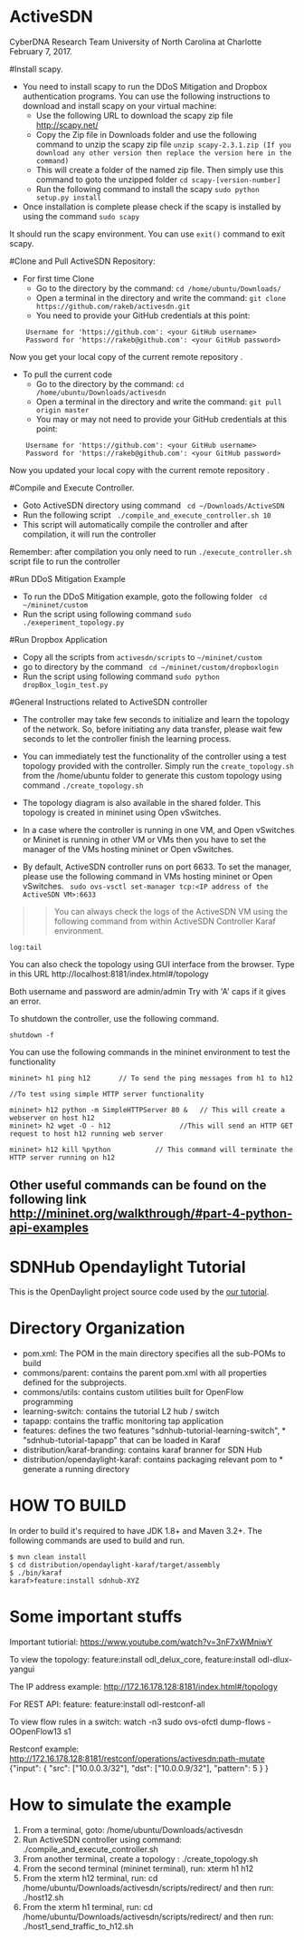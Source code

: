 ActiveSDN
========
CyberDNA Research Team
University of North Carolina at Charlotte
February 7, 2017.

#Install scapy.

* You need to install scapy to run the DDoS Mitigation and Dropbox authentication programs. You can use the following instructions to download and install scapy on your virtual machine:
  * Use the following URL to download the scapy zip file http://scapy.net/
  * Copy the Zip file in Downloads folder and use the following command to unzip the scapy zip file
    ``` unzip scapy-2.3.1.zip (If you download any other version then replace the version here in the command) ```
  * This will create a folder of the named zip file. Then simply use this command to goto the unzipped folder
    ``` cd scapy-[version-number] ```
  * Run the following command to install the scapy
    ``` sudo python setup.py install ```
* Once installation is complete please check if the scapy is installed by using the command 
  ``` sudo scapy ``` 
  
It should run the scapy environment. You can use ```exit()``` command to exit scapy.

#Clone and Pull ActiveSDN Repository:
* For first time Clone
  * Go to the directory <Downloads> by the command:
    ``` cd /home/ubuntu/Downloads/ ```
  * Open a terminal in the <Downloads> directory and write the command:
    ```git clone https://github.com/rakeb/activesdn.git ```
  * You need to provide your GitHub credentials at this point:
```  
    Username for 'https://github.com': <your GitHub username>
    Password for 'https://rakeb@github.com': <your GitHub password>
```

Now you get your local copy of the current remote repository <activesdn>.

* To pull the current code
  * Go to the directory <activesdn> by the command: 
  ```cd /home/ubuntu/Downloads/activesdn ```
  * Open a terminal in the <activesdn> directory and write the command:
    ```git pull origin master```
  * You may or may not need to provide your GitHub credentials at this point:
```
    Username for 'https://github.com': <your GitHub username>
    Password for 'https://rakeb@github.com': <your GitHub password>
```
Now you updated your local copy with the current remote repository <activesdn>. 


#Compile and Execute Controller.

* Goto ActiveSDN directory using command
 ```` cd ~/Downloads/ActiveSDN````
* Run the following script 
 ```` ./compile_and_execute_controller.sh 10````
* This script will automatically compile the controller and after compilation, it will run the controller

Remember: after compilation you only need to run ```./execute_controller.sh``` script file to run the controller

#Run DDoS Mitigation Example
* To run the DDoS Mitigation example, goto the following folder 
 ``` cd ~/mininet/custom```
* Run the script using following command 
 ``` sudo ./exeperiment_topology.py ```

#Run Dropbox Application
* Copy all the scripts from ```activesdn/scripts``` to ```~/mininet/custom``` 
* go to directory <DropBoxLogin> by the command 
  ``` cd ~/mininet/custom/dropboxlogin``` 
* Run the script using following command 
  ``` sudo python dropBox_login_test.py ```

#General Instructions related to ActiveSDN controller

* The controller may take few seconds to initialize and learn the topology of the network.  So, before initiating any data transfer, please wait few seconds to let the controller finish the learning process.

* You can immediately test the functionality of the controller using a test topology provided with the controller.  Simply run the ```create_topology.sh``` from the /home/ubuntu folder to generate this custom topology using command ```./create_topology.sh```

* The topology diagram is also available in the shared folder. This topology is created in mininet using Open vSwitches.

* In a case where the controller is running in one VM, and Open vSwitches or Mininet is running in other VM or VMs then you have to set the manager of the VMs hosting mininet or Open vSwitches. 

* By default, ActiveSDN controller runs on port 6633. To set the manager, please use the following command in VMs hosting mininet or Open vSwitches.
 ``` sudo ovs-vsctl set-manager tcp:<IP address of the ActiveSDN VM>:6633```

>>You can always check the logs of the ActiveSDN VM using the following command from within ActiveSDN Controller Karaf environment.
```
log:tail
```

You can also check the topology using GUI interface from the browser. Type in this URL http://localhost:8181/index.html#/topology

Both username and password are admin/admin
Try with 'A' caps if it gives an error.

To shutdown the controller, use the following command.
```
shutdown -f
```

You can use the following commands in the mininet environment to test the functionality
```
mininet> h1 ping h12       // To send the ping messages from h1 to h12

//To test using simple HTTP server functionality 

mininet> h12 python -m SimpleHTTPServer 80 &   // This will create a webserver on host h12
mininet> h2 wget -O - h12                 //This will send an HTTP GET request to host h12 running web server

mininet> h12 kill %python           // This command will terminate the HTTP server running on h12
```

Other useful commands can be found on the following link
http://mininet.org/walkthrough/#part-4-python-api-examples
------------------------------------------------------------


SDNHub Opendaylight Tutorial
============================
This is the OpenDaylight project source code used by the [our tutorial](http://sdnhub.org/tutorials/opendaylight/).

# Directory Organization
* pom.xml: The POM in the main directory specifies all the sub-POMs to build
* commons/parent: contains the parent pom.xml with all properties defined for the subprojects.
* commons/utils: contains custom utilities built for OpenFlow programming 
* learning-switch: contains the tutorial L2 hub / switch
* tapapp: contains the traffic monitoring tap application
* features: defines the two features "sdnhub-tutorial-learning-switch", * "sdnhub-tutorial-tapapp" that can be loaded in Karaf
* distribution/karaf-branding: contains karaf branner for SDN Hub
* distribution/opendaylight-karaf: contains packaging relevant pom to * generate a running directory 

# HOW TO BUILD
In order to build it's required to have JDK 1.8+ and Maven 3.2+. 
The following commands are used to build and run.
```
$ mvn clean install
$ cd distribution/opendaylight-karaf/target/assembly
$ ./bin/karaf
karaf>feature:install sdnhub-XYZ
```

# Some important stuffs
Important tutiorial: https://www.youtube.com/watch?v=3nF7xWMniwY

To view the topology: feature:install odl_delux_core, feature:install odl-dlux-yangui

The IP address example: http://172.16.178.128:8181/index.html#/topology

For REST API: feature: feature:install odl-restconf-all

To view flow rules in a switch: watch -n3 sudo ovs-ofctl dump-flows -OOpenFlow13 s1

Restconf example:
http://172.16.178.128:8181/restconf/operations/activesdn:path-mutate
{"input": {
    "src": ["10.0.0.3/32"],
    "dst": ["10.0.0.9/32"],
    "pattern": 5
  }
}

# How to simulate the example

1. From a terminal, goto: /home/ubuntu/Downloads/activesdn 
2. Run ActiveSDN controller using command: ./compile_and_execute_controller.sh
3. From another terminal, create a topology : ./create_topology.sh
4. From the second terminal (mininet terminal), run: xterm h1 h12
5. From the xterm h12 terminal, run: cd /home/ubuntu/Downloads/activesdn/scripts/redirect/ and then run: ./host12.sh
6. From the xterm h1 terminal, run: cd /home/ubuntu/Downloads/activesdn/scripts/redirect/ and then run: ./host1_send_traffic_to_h12.sh
